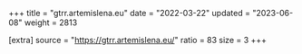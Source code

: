 +++
title = "gtrr.artemislena.eu"
date = "2022-03-22"
updated = "2023-06-08"
weight = 2813

[extra]
source = "https://gtrr.artemislena.eu/"
ratio = 83
size = 3
+++

